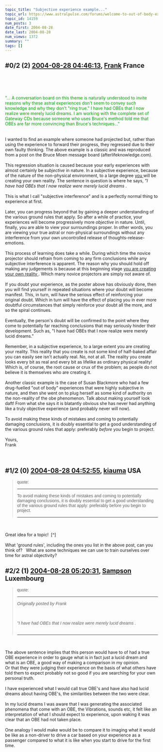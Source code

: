 ```yaml
---
topic_title: "Subjective experience example..."
topic_url: https://www.astralpulse.com/forums/welcome-to-out-of-body-experiences!/subjective-experience-example
topic_id: 14159
num_posts: 3
date_first: 2004-08-28
date_last: 2004-08-28
num_views: 1372
summary: ""
tags: []
---
```


## \#0/2 (2) [2004-08-28 04:46:13](https://www.astralpulse.com/forums/index.php?msg=129036), [Frank](https://www.astralpulse.com/forums/profile/?u=359) France ##
<section>
<br>
<br>
<br>
<font color='"navy"'>
 <br>
 "... A conversation board on this theme is naturally understood to invite reasons why these astral experiences don't seem to convey such knowledge and why they don't "ring true." I have had OBEs that I now realize were merely lucid dreams. I am working with the complete set of Gateway CDs because someone who uses Bruce's method told me that OBEs are far more convincing than Bruce's techniques..."
 <br>
</font>
<br>
<br>
I wanted to find an example where someone had projected but, rather than using the experience to forward their progress, they regressed due to their own faulty thinking. The above example is a classic and was reproduced from a post on the Bruce Moen message board (afterlifeknowledge.com).
<br>
<br>
This regression situation is caused because your early experiences with almost certainly be
<i>
 subjective
</i>
in nature. In a subjective experience, because of the nature of the non-physical environment, to a large degree
<u>
 you
</u>
will be creating your own reality. The sentence in question is where he says,
<i>
 "I have had OBEs that I now realize were merely lucid dreams
</i>
.
<br>
<br>
This is what I call "subjective interference" and is a perfectly normal thing to experience at first.
<br>
<br>
Later, you can progress beyond that by gaining a deeper understanding of the various ground rules that apply. So after a while of practice, your experiences will become progressively more
<i>
 objective
</i>
in nature. Until, finally, you are able to view your surroundings proper. In other words, you are viewing your true astral or non-physical surroundings without any interference from your own uncontrolled release of thoughts-release-emotions.
<br>
<br>
This process of learning does take a while. During which time the novice projector should refrain from coming to any firm conclusions while any subjective interference is apparent. The reason why you should hold off making any judgements is because at this beginning stage
<u>
 you are creating your own reality
</u>
. Which many novice projectors are simply not aware of.
<br>
<br>
If you doubt your experience, as the poster above has obviously done, then you will find yourself in repeated situations where your doubt will become manifest. This, in turn, will have the serious effect of reinforcing your original doubt. Which in turn will have the effect of placing you in ever more doubtful circumstances that simply reinforce your doubt all the more, and so the spiral continues.
<br>
<br>
Eventually, the person's doubt will be confirmed to the point where they come to potentially far reaching conclusions that may seriously hinder their development. Such as, "I have had OBEs that I now realize were merely lucid dreams."
<br>
<br>
Remember, in a subjective experience, to a large extent you are creating your reality. This reality that you create is not some kind of half-baked affair you can easily see isn't actually real. No, not at all. The reality you create looks every bit as real and every bit as lifelike as ordinary physical reality! Which is, of course, the root cause or crux of the problem; as people do not believe it is themselves who are creating it.
<br>
<br>
Another classic example is the case of Susan Blackmore who had a few drug-fuelled "out of body" experiences that were highly subjective in nature, and then she went on to plug herself as some kind of authority on the non-reality of the obe phenomenon. Talk about making yourself look daft! From what she says it is blatantly obvious she has never had anything like a truly objective experience (and probably never will now).
<br>
<br>
To avoid making these kinds of mistakes and coming to potentially damaging conclusions, it is doubly essential to get a good understanding of the various ground rules that apply: preferably
<i>
 before
</i>
you begin to project.
<br>
<br>
Yours,
<br>
Frank
<br>
<br>
<br>
</section>

## \#1/2 (0) [2004-08-28 04:52:55](https://www.astralpulse.com/forums/index.php?msg=111646), [kiauma](https://www.astralpulse.com/forums/profile/?u=4632) USA ##
<section>
<blockquote id='"quote"'>
 <font face='"Arial"' id='"quote"' size='"1"'>
  quote:
  <hr height='"1"' id='"quote"' noshade=""/>
  To avoid making these kinds of mistakes and coming to potentially damaging conclusions, it is doubly essential to get a good understanding of the various ground rules that apply: preferably before you begin to project.
  <hr height='"1"' id='"quote"' noshade=""/>
 </font>
</blockquote>
<br>
<br>
Great idea for a topic!  [^]
<br>
<br>
What 'ground rules', including the ones you list in the above post, can you think of?   What are some techniques we can use to train ourselves over time for astral objectivity?
</section>

## \#2/2 (1) [2004-08-28 05:20:31](https://www.astralpulse.com/forums/index.php?msg=111650), [Sampson](https://www.astralpulse.com/forums/profile/?u=4884) Luxembourg ##
<section>
<blockquote id='"quote"'>
 <font face='"Arial"' id='"quote"' size='"1"'>
  quote:
  <hr height='"1"' id='"quote"' noshade=""/>
  <i>
   Originally posted by Frank
  </i>
  <br>
  <br>
  <br>
  <br>
  <i>
   "I have had OBEs that I now realize were merely lucid dreams
  </i>
  .
  <br>
  <br>
  <hr height='"1"' id='"quote"' noshade=""/>
 </font>
</blockquote>
<br>
<br>
The above sentence implies that this person would have to of had a true OBE experience in order to gauge what is in fact just a lucid dream and what is an OBE, a good way of making a comparison in my opinion.
<br>
Or that they were judging their experience on the basis of what others have told them to expect probably not so good if you are searching for your own personal truth.
<br>
<br>
I have experienced what I would call true OBE's and have also had lucid dreams about having OBE's, the similarities between the two were clear.
<br>
<br>
In my lucid dreams I was aware that I was generating the associated phenomena that come with an OBE, the Vibrations, sounds etc, it felt like an interpretation of what I should expect to experience, upon waking it was clear that an OBE had not taken place.
<br>
<br>
One analogy I would make would be to compare it to imaging what it would be like as a non-driver to drive a car based on your experience as a passenger compared to what it is like when you start to drive for the first time.
<br>
</section>